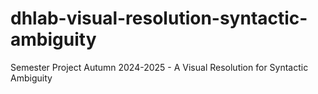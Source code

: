 # dhlab-visual-resolution-syntactic-ambiguity
Semester Project Autumn 2024-2025 - A Visual Resolution for Syntactic Ambiguity
